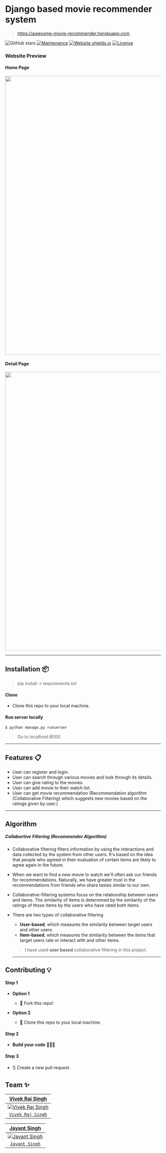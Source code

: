 # Django based movie recommender system
> https://awesome-movie-recommender.herokuapp.com

![GitHub stars](https://img.shields.io/github/stars/rajaprerak/movie_recommender) 
[![Maintenance](https://img.shields.io/badge/maintained-yes-green.svg)](https://github.com/rajaprerak/movie_recommender/commits/master)
[![Website shields.io](https://img.shields.io/badge/website-up-yellow)](https://awesome-movie-recommender.herokuapp.com/)
[![License](http://img.shields.io/:license-mit-blue.svg?style=flat-square)](http://badges.mit-license.org)

### Website Preview
#### Home Page
<img src="website_images/HomePage.png" width="900">

#### Detail Page
<img src="website_images/DetailPage.png" width="900">

----

## Installation 📦

>pip install -r requirements.txt

#### Clone

- Clone this repo to your local machine.

#### Run server locally

```shell
$ python manage.py runserver
```
> Go to localhost:8000

---
## Features 📋
* User can register and login.
* User can search through various movies and look through its details.
* User can give rating to the movies.
* User can add movie to their watch list.
* User can get movie recommendation (Recommendation algorithm (Collaborative Filtering) which suggests new movies based on the ratings given by user.)
---

## Algorithm
##### Collabortive Filtering (Recommender Algorithm)
* Collaborative filtering filters information by using the interactions and data collected by the system from other users. It's based on the idea that people who agreed in their evaluation of certain items are likely to agree again in the future.
* When we want to find a new movie to watch we'll often ask our friends for recommendations. Naturally, we have greater trust in the recommendations from friends who share tastes similar to our own.
* Collaborative-filtering systems focus on the relationship between users and items. The similarity of items is determined by the similarity of the ratings of those items by the users who have rated both items.
* There are two types of collaborative filtering
    * **User-based**, which measures the similarity between target users and other users.
    * **Item-based**, which measures the similarity between the items that target users rate or interact with and other items.
    > I have used **user based** collaborative filtering in this project.
     
     
  ---

## Contributing 💡


#### Step 1

- **Option 1**
    - 🍴 Fork this repo!

- **Option 2**
    - 👯 Clone this repo to your local machine.


#### Step 2

- **Build your code** 🔨🔨🔨

#### Step 3

- 🔃 Create a new pull request.

## Team ✨

| <a href="https://github.com/VRS-3999" target="_blank">**Vivek Raj Singh**</a>
| :---: |
| [![Vivek Raj Singh](https://avatars.githubusercontent.com/u/43351728?v=4)](https://github.com/VRS-3999)    
| <a href="https://github.com/VRS-3999" target="_blank">`Vivek Raj Singh`</a>

| <a href="https://github.com/jayant-prime" target="_blank">**Jayant Singh**</a>
| :---: |
| [![Jayant Singh](https://avatars.githubusercontent.com/u/56337066?v=4)](https://github.com/jayant-prime)    
| <a href="https://github.com/jayant-prime" target="_blank">`Jayant Singh`</a>                                                                                                                                                                                           
